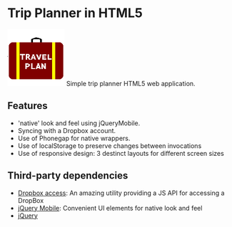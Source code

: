 # Trip Planner in HTML5
![icon](./trip-128.png)
Simple trip planner HTML5 web application.

## Features

* 'native' look and feel using jQueryMobile.
* Syncing with a Dropbox account.
* Use of Phonegap for native wrappers.
* Use of localStorage to preserve changes between invocations
* Use of responsive design: 3 destinct layouts for different screen sizes

## Third-party dependencies

* [Dropbox access](https://github.com/dropbox/dropbox-js): An amazing utility providing a JS API for accessing a DropBox
* [jQuery Mobile](http://jquerymobile.com): Convenient UI elements for native look and feel
* [jQuery](http://jquery.com)

